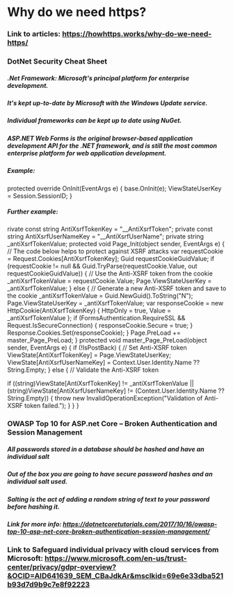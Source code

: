 # Why do we need https?

### Link to articles: https://howhttps.works/why-do-we-need-https/

### DotNet Security Cheat Sheet

##### .Net Framework: Microsoft's principal platform for enterprise development.
##### It's kept up-to-date by Microsoft with the Windows Update service.
##### Individual frameworks can be kept up to date using NuGet. 
##### ASP.NET Web Forms is the original browser-based application development API for the .NET framework, and is still the most common enterprise platform for web application development.

##### Example:
protected override OnInit(EventArgs e) {
    base.OnInit(e);
    ViewStateUserKey = Session.SessionID;
}

##### Further example:
rivate const string AntiXsrfTokenKey = "__AntiXsrfToken";
private const string AntiXsrfUserNameKey = "__AntiXsrfUserName";
private string _antiXsrfTokenValue;
protected void Page_Init(object sender, EventArgs e)
{
    // The code below helps to protect against XSRF attacks
    var requestCookie = Request.Cookies[AntiXsrfTokenKey];
    Guid requestCookieGuidValue;
    if (requestCookie != null && Guid.TryParse(requestCookie.Value, out requestCookieGuidValue))
    {
       // Use the Anti-XSRF token from the cookie
       _antiXsrfTokenValue = requestCookie.Value;
       Page.ViewStateUserKey = _antiXsrfTokenValue;
    }
    else
    {
       // Generate a new Anti-XSRF token and save to the cookie
       _antiXsrfTokenValue = Guid.NewGuid().ToString("N");
       Page.ViewStateUserKey = _antiXsrfTokenValue;
       var responseCookie = new HttpCookie(AntiXsrfTokenKey)
       {
          HttpOnly = true,
          Value = _antiXsrfTokenValue
       };
       if (FormsAuthentication.RequireSSL && Request.IsSecureConnection)
       {
          responseCookie.Secure = true;
       }
       Response.Cookies.Set(responseCookie);
    }
    Page.PreLoad += master_Page_PreLoad;
}
protected void master_Page_PreLoad(object sender, EventArgs e)
{
    if (!IsPostBack)
    {
       // Set Anti-XSRF token
       ViewState[AntiXsrfTokenKey] = Page.ViewStateUserKey;
       ViewState[AntiXsrfUserNameKey] = Context.User.Identity.Name ?? String.Empty;
    }
    else
    {
       // Validate the Anti-XSRF token

if ((string)ViewState[AntiXsrfTokenKey] != _antiXsrfTokenValue ||
          (string)ViewState[AntiXsrfUserNameKey] != (Context.User.Identity.Name ?? String.Empty))
       {
          throw new InvalidOperationException("Validation of Anti-XSRF token failed.");
       }
    }
}

### OWASP Top 10 for ASP.net Core – Broken Authentication and Session Management

##### All passwords stored in a database should be hashed and have an individual salt 

##### Out of the box you are going to have secure password hashes and an individual salt used.

##### Salting is the act of adding a random string of text to your password before hashing it.

##### Link for more info: https://dotnetcoretutorials.com/2017/10/16/owasp-top-10-asp-net-core-broken-authentication-session-management/

### Link to Safeguard individual privacy with cloud services from Microsoft: https://www.microsoft.com/en-us/trust-center/privacy/gdpr-overview?&OCID=AID641639_SEM_CBaJdkAr&msclkid=69e6e33dba521b93d7d9b9c7e8f92223

